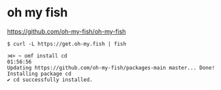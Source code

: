 # oh my fish

https://github.com/oh-my-fish/oh-my-fish


```console
$ curl -L https://get.oh-my.fish | fish
```

```console
⋊> ~ omf install cd                                                                         01:56:56
Updating https://github.com/oh-my-fish/packages-main master... Done!
Installing package cd
✔ cd successfully installed.
```
